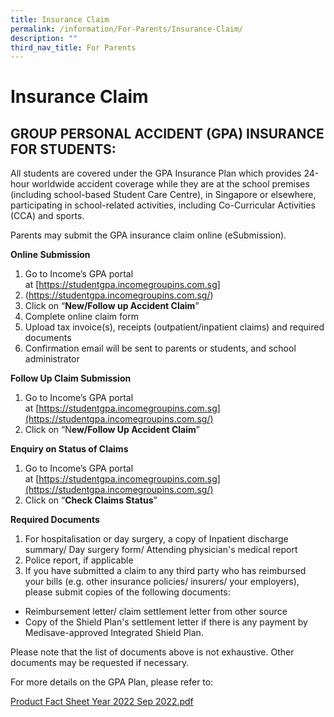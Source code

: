 ```yaml
---
title: Insurance Claim
permalink: /information/For-Parents/Insurance-Claim/
description: ""
third_nav_title: For Parents
---
```

# Insurance Claim

GROUP PERSONAL ACCIDENT (GPA) INSURANCE FOR STUDENTS:
-----------------------------------------------------

All students are covered under the GPA Insurance Plan which provides 24-hour worldwide accident coverage while they are at the school premises (including school-based Student Care Centre), in Singapore or elsewhere, participating in school-related activities, including Co-Curricular Activities (CCA) and sports.   

Parents may submit the GPA insurance claim online (eSubmission).

**Online Submission**

1.  Go to Income’s GPA portal at [https://studentgpa.incomegroupins.com.sg]
2. (https://studentgpa.incomegroupins.com.sg/)
3.  Click on “**New/Follow up Accident Claim**”
4.  Complete online claim form
5.  Upload tax invoice(s), receipts (outpatient/inpatient claims) and required documents
6.  Confirmation email will be sent to parents or students, and school administrator

**Follow Up Claim Submission**

1. Go to Income’s GPA portal at [https://studentgpa.incomegroupins.com.sg](https://studentgpa.incomegroupins.com.sg/)
2. Click on “N**ew/Follow Up Accident Claim**”

  

**Enquiry on Status of Claims**

1. Go to Income’s GPA portal at [https://studentgpa.incomegroupins.com.sg](https://studentgpa.incomegroupins.com.sg/)
2. Click on “**Check Claims Status**”


**Required Documents**

1. For hospitalisation or day surgery, a copy of Inpatient discharge summary/ Day surgery form/ Attending physician's medical report
2. Police report, if applicable
3. If you have submitted a claim to any third party who has reimbursed your bills (e.g. other insurance policies/ insurers/ your employers), please submit copies of the following documents:
* Reimbursement letter/ claim settlement letter from other source
* Copy of the Shield Plan's settlement letter if there is any payment by Medisave-approved Integrated Shield Plan.
  
Please note that the list of documents above is not exhaustive. Other documents may be requested if necessary.

For more details on the GPA Plan, please refer to:

[Product Fact Sheet Year 2022 Sep 2022.pdf](https://aitong.moe.edu.sg/qql/slot/u180/2022/Product%20Fact%20Sheet%20Year%202022%20Sep%202022.pdf)